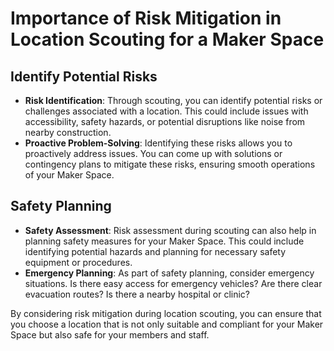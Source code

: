 # Importance of Risk Mitigation in Location Scouting for a Maker Space

## Identify Potential Risks
- **Risk Identification**: Through scouting, you can identify potential risks or challenges associated with a location. This could include issues with accessibility, safety hazards, or potential disruptions like noise from nearby construction.
- **Proactive Problem-Solving**: Identifying these risks allows you to proactively address issues. You can come up with solutions or contingency plans to mitigate these risks, ensuring smooth operations of your Maker Space.

## Safety Planning
- **Safety Assessment**: Risk assessment during scouting can also help in planning safety measures for your Maker Space. This could include identifying potential hazards and planning for necessary safety equipment or procedures.
- **Emergency Planning**: As part of safety planning, consider emergency situations. Is there easy access for emergency vehicles? Are there clear evacuation routes? Is there a nearby hospital or clinic?

By considering risk mitigation during location scouting, you can ensure that you choose a location that is not only suitable and compliant for your Maker Space but also safe for your members and staff.
